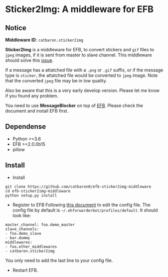 # Sticker2Img: A middleware for EFB 

## Notice

**Middleware ID**: `catbaron.sticker2img`

**Sticker2Img** is a middleware for EFB, to convert stickers and `gif` files to `jpeg` images, if it is sent from master to slave channel. This middleware should solve this [issue](https://github.com/blueset/efb-wechat-slave/issues/48#issue-439681479). 

If a message has a attatched file with a `.png` or `.gif` suffix, or if the message type is `sticker`, the attatched file would be converted to `jpeg` image. 
Note that the converted `jpeg` file may be in low quality.

Also be aware that this is a very early develop version. Please let me know if you found any problem.

You need to use **MessageBlocker** on top of [EFB](https://ehforwarderbot.readthedocs.io). Please check the document and install EFB first.

## Dependense

* Python >=3.6
* EFB >=2.0.0b15
* pillow

## Install

* Install 
```
git clone https://github.com/catbaron0/efb-sticker2img-middleware
cd efb-sticker2img-middleware
python setup.py install
```
* Register to EFB
Following [this document](https://ehforwarderbot.readthedocs.io/en/latest/getting-started.html) to edit the config file. The config file by default is `~/.ehforwarderbot/profiles/default`. It should look like:

```
master_channel: foo.demo_master
slave_channels:
- foo.demo_slave
- bar.dummy
middlewares:
- foo.other_middlewares
- catbaron.sticker2img
```

You only need to add the last line to your config file.

* Restart EFB.
